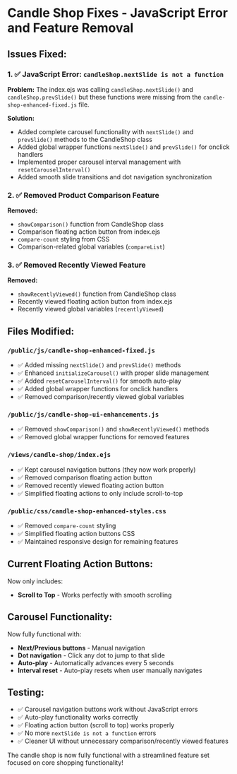 # Candle Shop Fixes - JavaScript Error and Feature Removal

## Issues Fixed:

### 1. ✅ JavaScript Error: `candleShop.nextSlide is not a function`
**Problem:** The index.ejs was calling `candleShop.nextSlide()` and `candleShop.prevSlide()` but these functions were missing from the `candle-shop-enhanced-fixed.js` file.

**Solution:** 
- Added complete carousel functionality with `nextSlide()` and `prevSlide()` methods to the CandleShop class
- Added global wrapper functions `nextSlide()` and `prevSlide()` for onclick handlers
- Implemented proper carousel interval management with `resetCarouselInterval()`
- Added smooth slide transitions and dot navigation synchronization

### 2. ✅ Removed Product Comparison Feature
**Removed:**
- `showComparison()` function from CandleShop class
- Comparison floating action button from index.ejs
- `compare-count` styling from CSS
- Comparison-related global variables (`compareList`)

### 3. ✅ Removed Recently Viewed Feature  
**Removed:**
- `showRecentlyViewed()` function from CandleShop class
- Recently viewed floating action button from index.ejs
- Recently viewed global variables (`recentlyViewed`)

## Files Modified:

### `/public/js/candle-shop-enhanced-fixed.js`
- ✅ Added missing `nextSlide()` and `prevSlide()` methods
- ✅ Enhanced `initializeCarousel()` with proper slide management
- ✅ Added `resetCarouselInterval()` for smooth auto-play
- ✅ Added global wrapper functions for onclick handlers
- ✅ Removed comparison/recently viewed global variables

### `/public/js/candle-shop-ui-enhancements.js`
- ✅ Removed `showComparison()` and `showRecentlyViewed()` methods
- ✅ Removed global wrapper functions for removed features

### `/views/candle-shop/index.ejs`
- ✅ Kept carousel navigation buttons (they now work properly)
- ✅ Removed comparison floating action button
- ✅ Removed recently viewed floating action button
- ✅ Simplified floating actions to only include scroll-to-top

### `/public/css/candle-shop-enhanced-styles.css`
- ✅ Removed `compare-count` styling
- ✅ Simplified floating action buttons CSS
- ✅ Maintained responsive design for remaining features

## Current Floating Action Buttons:
Now only includes:
- **Scroll to Top** - Works perfectly with smooth scrolling

## Carousel Functionality:
Now fully functional with:
- **Next/Previous buttons** - Manual navigation
- **Dot navigation** - Click any dot to jump to that slide
- **Auto-play** - Automatically advances every 5 seconds
- **Interval reset** - Auto-play resets when user manually navigates

## Testing:
- ✅ Carousel navigation buttons work without JavaScript errors
- ✅ Auto-play functionality works correctly
- ✅ Floating action button (scroll to top) works properly
- ✅ No more `nextSlide is not a function` errors
- ✅ Cleaner UI without unnecessary comparison/recently viewed features

The candle shop is now fully functional with a streamlined feature set focused on core shopping functionality!